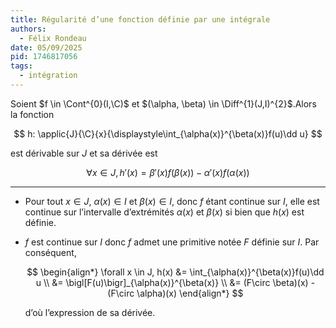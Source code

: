 ```yaml
---
title: Régularité d’une fonction définie par une intégrale
authors:
  - Félix Rondeau
date: 05/09/2025
pid: 1746817056
tags:
  - intégration
---
```


Soient $f \in \Cont^{0}(I,\C)$ et $(\alpha, \beta) \in \Diff^{1}(J,I)^{2}$.Alors la fonction

$$
    h: \applic{J}{\C}{x}{\displaystyle\int_{\alpha(x)}^{\beta(x)}f(u)\dd u}
$$

est dérivable sur $J$ et sa dérivée est

$$
    \forall x \in J, h'(x) = \beta'(x)f(\beta(x)) - \alpha'(x)f(\alpha(x))
$$

---

- Pour tout $x \in J$, $\alpha(x) \in I$ et $\beta(x) \in I$, donc $f$ étant continue sur $I$, elle est continue sur l’intervalle d’extrémités $\alpha(x)$ et $\beta(x)$ si bien que $h(x)$ est définie.

- $f$ est continue sur $I$ donc $f$ admet une primitive notée $F$ définie sur $I$. Par conséquent,

  $$
      \begin{align*}
          \forall x \in J, h(x) &= \int_{\alpha(x)}^{\beta(x)}f(u)\dd u \\
  &= \bigl[F(u)\bigr]_{\alpha(x)}^{\beta(x)} \\
  &= (F\circ \beta)(x) - (F\circ \alpha)(x)
      \end{align*}
  $$

  d’où l’expression de sa dérivée.

